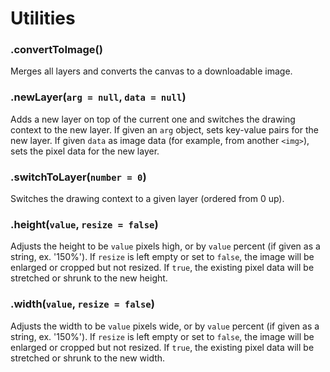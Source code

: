 # Utilities

### .convertToImage()

Merges all layers and converts the canvas to a downloadable image.

### .newLayer(`arg = null`, `data = null`)

Adds a new layer on top of the current one and switches the drawing context to the new layer. If given an `arg` object, sets key-value pairs for the new layer. If given `data` as image data (for example, from another `<img>`), sets the pixel data for the new layer.

### .switchToLayer(`number = 0`)

Switches the drawing context to a given layer (ordered from 0 up).

### .height(`value`, `resize = false`)

Adjusts the height to be `value` pixels high, or by `value` percent (if given as a string, ex. '150%'). If `resize` is left empty or set to `false`, the image will be enlarged or cropped but not resized. If `true`, the existing pixel data will be stretched or shrunk to the new height.

### .width(`value`, `resize = false`)

Adjusts the width to be `value` pixels wide, or by `value` percent (if given as a string, ex. '150%'). If `resize` is left empty or set to `false`, the image will be enlarged or cropped but not resized. If `true`, the existing pixel data will be stretched or shrunk to the new width.
